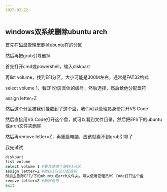 ```yaml
---
2025-02-22
---
```


## windows双系统删除ubuntu arch

首先在磁盘管理里删掉ubuntu在的分区

然后再把grub引导删掉

首先打开cmd或powershell，输入diskpart

再list volume，找到EFI分区，大小可能是300M左右，通常是FAT32格式

select volume 1，看EFI分区具体的编号，然后选择，然后给他分配盘符

assign letter=Z

然后这个分区被我们挂载到了这个盘，我们可以管理员身份打开VS Code

然后直接用VS Code打开这个盘，就可以看到文件目录，然后把EFI/下的ubuntu或arch文件夹删除

然后再remove letter=Z，再重启电脑，应该就看不到grub引导了

我先试试

``` bash
diskpart
list volume
select volume 1 #看具体哪个是EFI分区
assign letter=Z #给EFI分区分配盘符
然后去删除EFI/下的ubuntu或arch文件夹，可以使用管理员VS Code打开这个盘
remove letter=Z #删除盘符
exit
```
